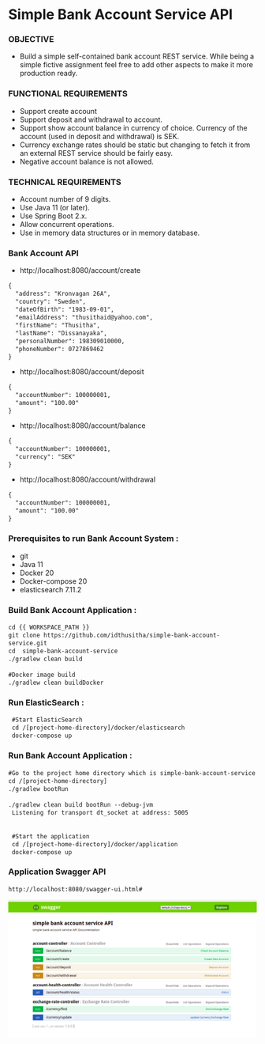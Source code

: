 # Simple Bank Account Service API

### OBJECTIVE

   * Build a simple self-contained bank account REST service. While being a simple fictive assignment feel
free to add other aspects to make it more production ready.

### FUNCTIONAL REQUIREMENTS

   * Support create account   	   	
   * Support deposit and withdrawal to account.
   * Support show account balance in currency of choice. Currency of the account (used in deposit
		and withdrawal) is SEK.
   * Currency exchange rates should be static but changing to fetch it from an external REST
	service should be fairly easy.
   * Negative account balance is not allowed.

### TECHNICAL REQUIREMENTS

   * Account number of 9 digits.
   * Use Java 11 (or later).
   * Use Spring Boot 2.x.
   * Allow concurrent operations.
   * Use in memory data structures or in memory database.

### Bank Account API 

   * http://localhost:8080/account/create
   
    {
	  "address": "Kronvagan 26A",
	  "country": "Sweden",
	  "dateOfBirth": "1983-09-01",
	  "emailAddress": "thusithaid@yahoo.com",
	  "firstName": "Thusitha",
	  "lastName": "Dissanayaka",
	  "personalNumber": 198309010000,
	  "phoneNumber": 0727869462
	}
	
   * http://localhost:8080/account/deposit
   
    {
	  "accountNumber": 100000001,
	  "amount": "100.00"
	}
	
   * http://localhost:8080/account/balance
   
    {
	  "accountNumber": 100000001,
	  "currency": "SEK"
	}

   * http://localhost:8080/account/withdrawal
   
    {
	  "accountNumber": 100000001,
	  "amount": "100.00"
	}
	    




### Prerequisites to run Bank Account System :
   * git
   * Java 11
   * Docker 20
   * Docker-compose 20
   * elasticsearch 7.11.2
   
   
### Build Bank Account Application :

	cd {{ WORKSPACE_PATH }}
	git clone https://github.com/idthusitha/simple-bank-account-service.git
	cd  simple-bank-account-service
	./gradlew clean build
		
	#Docker image build
	./gradlew clean buildDocker
	

### Run ElasticSearch :

	 #Start ElasticSearch
	 cd /[project-home-directory]/docker/elasticsearch
	 docker-compose up

### Run Bank Account Application :

	#Go to the project home directory which is simple-bank-account-service
	cd /[project-home-directory]
	./gradlew bootRun
		
	./gradlew clean build bootRun --debug-jvm
	 Listening for transport dt_socket at address: 5005
	 
	 
	 #Start the application
	 cd /[project-home-directory]/docker/application
	 docker-compose up

### Application Swagger API

	http://localhost:8080/swagger-ui.html#

![Test Image 1](doc/swagger_api.png)

